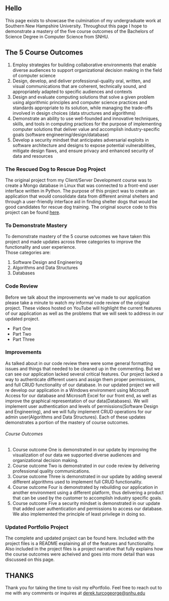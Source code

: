 ## Hello
This page exists to showcase the culmination of my undergraduate work at Southern New Hampshire University. Throughout this page I hope to demonstrate a mastery of the five course outcomes of the Bachelors of Science Degree in Computer Science from SNHU.

## The 5 Course Outcomes
1. Employ strategies for building collaborative environments that enable diverse audiences to support organizational decision making in the field of computer science 
2. Design, develop, and deliver professional-quality oral, written, and visual communications that are coherent, technically sound, and appropriately adapted to specific audiences and contexts
3. Design and evaluate computing solutions that solve a given problem using algorithmic principles and computer science practices and standards appropriate to its solution, while managing the trade-offs involved in design choices (data structures and algorithms) 
4. Demonstrate an ability to use well-founded and innovative techniques, skills, and tools in computing practices for the purpose of implementing computer solutions that deliver value and accomplish industry-specific goals (software engineering/design/database) 
5. Develop a security mindset that anticipates adversarial exploits in software architecture and designs to expose potential vulnerabilities, mitigate design flaws, and ensure privacy and enhanced security of data and resources 

### The Rescued Dog to Rescue Dog Project
The original project from my Client/Server Development course was to create a Mongo database in Linux that was connected to a front-end user interface written in Python.  The purpose of this project was to create an application that would consolidate data from different animal shelters and through a user-friendly interface aid in finding shelter dogs that would be good candidates for rescue dog training.
The original source code to this project can be found [here](https://github.com/Munky74/CS-330-Computational-Graphics/blob/main/CS-330%20Final%20Project%20Derek%20T.zip).

### To Demonstrate Mastery
To demonstrate mastery of the 5 course outcomes we have taken this project and made updates across three categories to improve the functionality and user experience.  
Those categories are:
1. Software Design and Engineering
2. Algorithms and Data Structures
3. Databases

### Code Review
Before we talk about the improvements we've made to our application please take a minute to watch my informal code review of the original project. These videos hosted on YouTube will highlight the current features of our application as well as the problems that we will seek to address in our updated project.
* Part One
* Part Two
* Part Three

### Improvements
As talked about in our code review there were some general formatting issues and things that needed to be cleaned up in the commenting.  But we can see our application lacked several critical features.  Our project lacked a way to authenticate different users and assign them proper permissions, and full CRUD functionality of our database.  In our updated project we will re develop our application in a Windows environment using Microsoft Access for our database and Microsoft Excel for our front end, as well as improve the graphical representation of our data(Databases).  We will implement user authentication and levels of permissions(Software Design and Engineering), and we will fully implement CRUD operations for our admin user(Algorithms and Data Structures).
Each of these updates demonstrates a portion of the mastery of course outcomes.
###### Course Outcomes
1. Course outcome One is demonstrated in our update by improving the visualization of our data we supported diverse audiences and organizational decision making.
2. Course outcome Two is demonstrated in our code review by delivering professional quality communications.
3. Course outcome Three is demonstrated in our update by adding several different algorithms used to implement full CRUD functionality.
4. Course outcome Four is demonstrated by rebuilding our application in another environment using a different platform, thus delivering a product that can be used by the customer to accomplish industry specific goals.
5. Course outcome Five a security mindset is demonstrated in our update that added user authentication and permissions to access our database. We also implemented the principle of least privilege in doing so.
### Updated Portfolio Project
The complete and updated project can be found here.  Included with the project files is a README explaining all of the features and functionality.  Also included in the project files is a project narrative that fully explains how the course outcomes were acheived and goes into more detail than was discussed on this page.
## THANKS
Thank you for taking the time to visit my ePortfolio. Feel free to reach out to me with any comments or inquires at
derek.turcogeorge@snhu.edu
